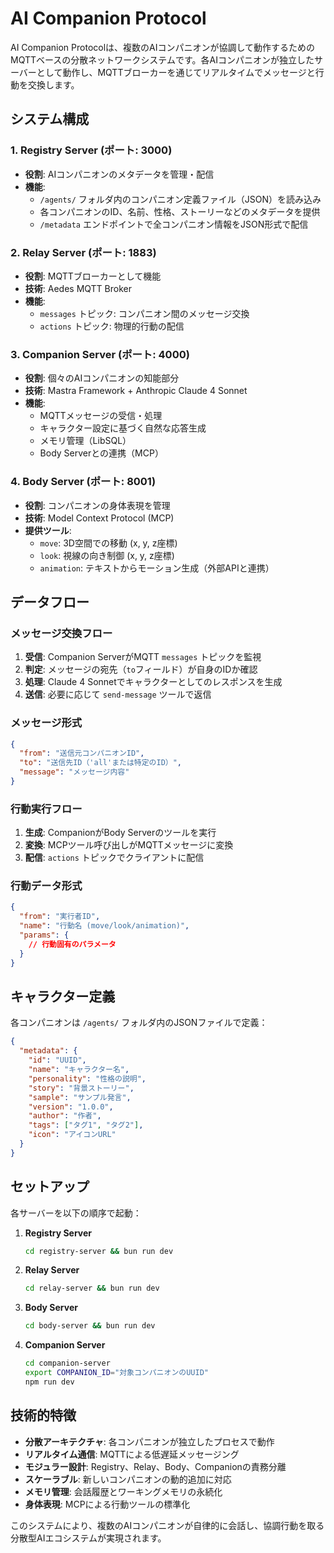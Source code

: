 # AI Companion Protocol

AI Companion Protocolは、複数のAIコンパニオンが協調して動作するためのMQTTベースの分散ネットワークシステムです。各AIコンパニオンが独立したサーバーとして動作し、MQTTブローカーを通じてリアルタイムでメッセージと行動を交換します。

## システム構成

### 1. Registry Server (ポート: 3000)
- **役割**: AIコンパニオンのメタデータを管理・配信
- **機能**: 
  - `/agents/` フォルダ内のコンパニオン定義ファイル（JSON）を読み込み
  - 各コンパニオンのID、名前、性格、ストーリーなどのメタデータを提供
  - `/metadata` エンドポイントで全コンパニオン情報をJSON形式で配信

### 2. Relay Server (ポート: 1883)
- **役割**: MQTTブローカーとして機能
- **技術**: Aedes MQTT Broker
- **機能**:
  - `messages` トピック: コンパニオン間のメッセージ交換
  - `actions` トピック: 物理的行動の配信

### 3. Companion Server (ポート: 4000)
- **役割**: 個々のAIコンパニオンの知能部分
- **技術**: Mastra Framework + Anthropic Claude 4 Sonnet
- **機能**:
  - MQTTメッセージの受信・処理
  - キャラクター設定に基づく自然な応答生成
  - メモリ管理（LibSQL）
  - Body Serverとの連携（MCP）

### 4. Body Server (ポート: 8001)
- **役割**: コンパニオンの身体表現を管理
- **技術**: Model Context Protocol (MCP)
- **提供ツール**:
  - `move`: 3D空間での移動 (x, y, z座標)
  - `look`: 視線の向き制御 (x, y, z座標)
  - `animation`: テキストからモーション生成（外部APIと連携）

## データフロー

### メッセージ交換フロー
1. **受信**: Companion ServerがMQTT `messages` トピックを監視
2. **判定**: メッセージの宛先（`to`フィールド）が自身のIDか確認
3. **処理**: Claude 4 Sonnetでキャラクターとしてのレスポンスを生成
4. **送信**: 必要に応じて `send-message` ツールで返信

### メッセージ形式
```json
{
  "from": "送信元コンパニオンID",
  "to": "送信先ID（'all'または特定のID）",
  "message": "メッセージ内容"
}
```

### 行動実行フロー
1. **生成**: CompanionがBody Serverのツールを実行
2. **変換**: MCPツール呼び出しがMQTTメッセージに変換
3. **配信**: `actions` トピックでクライアントに配信

### 行動データ形式
```json
{
  "from": "実行者ID",
  "name": "行動名 (move/look/animation)",
  "params": {
    // 行動固有のパラメータ
  }
}
```

## キャラクター定義

各コンパニオンは `/agents/` フォルダ内のJSONファイルで定義：

```json
{
  "metadata": {
    "id": "UUID",
    "name": "キャラクター名",
    "personality": "性格の説明",
    "story": "背景ストーリー",
    "sample": "サンプル発言",
    "version": "1.0.0",
    "author": "作者",
    "tags": ["タグ1", "タグ2"],
    "icon": "アイコンURL"
  }
}
```

## セットアップ

各サーバーを以下の順序で起動：

1. **Registry Server**
   ```bash
   cd registry-server && bun run dev
   ```

2. **Relay Server**  
   ```bash
   cd relay-server && bun run dev
   ```

3. **Body Server**
   ```bash
   cd body-server && bun run dev
   ```

4. **Companion Server**
   ```bash
   cd companion-server
   export COMPANION_ID="対象コンパニオンのUUID"
   npm run dev
   ```

## 技術的特徴

- **分散アーキテクチャ**: 各コンパニオンが独立したプロセスで動作
- **リアルタイム通信**: MQTTによる低遅延メッセージング
- **モジュラー設計**: Registry、Relay、Body、Companionの責務分離
- **スケーラブル**: 新しいコンパニオンの動的追加に対応
- **メモリ管理**: 会話履歴とワーキングメモリの永続化
- **身体表現**: MCPによる行動ツールの標準化

このシステムにより、複数のAIコンパニオンが自律的に会話し、協調行動を取る分散型AIエコシステムが実現されます。

